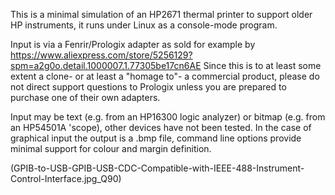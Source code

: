 This is a minimal simulation of an HP2671 thermal printer to support older HP instruments, it runs under Linux as a console-mode program.

Input is via a Fenrir/Prologix adapter as sold for example by https://www.aliexpress.com/store/5256129?spm=a2g0o.detail.1000007.1.77305be17cn6AE Since this is to at least some extent a clone- or at least a "homage to"- a commercial product, please do not direct support questions to Prologix unless you are prepared to purchase one of their own adapters.

Input may be text (e.g. from an HP16300 logic analyzer) or bitmap (e.g. from an HP54501A 'scope), other devices have not been tested. In the case of graphical input the output is a .bmp file, command line options provide minimal support for colour and margin definition.

(GPIB-to-USB-GPIB-USB-CDC-Compatible-with-IEEE-488-Instrument-Control-Interface.jpg_Q90)
